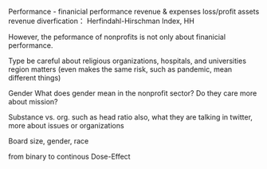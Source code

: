 Performance - finanicial performance 
revenue & expenses 
loss/profit
assets 
revenue diverfication： Herfindahl-Hirschman Index, HH

However, the peformance of nonprofits is not only about finanicial performance. 

Type 
be careful about religious organizations, hospitals, and universities 
region matters (even makes the same risk, such as pandemic, mean different things)

Gender 
What does gender mean in the nonprofit sector?
Do they care more about mission?

Substance vs. org.
such as head ratio 
also, what they are talking in twitter, more about issues or organizations  

Board
size, gender, race 


from binary to continous 
 Dose-Effect
